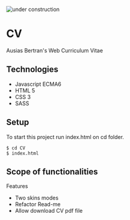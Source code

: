 ![under construction](https://img.freepik.com/vector-gratis/signo-industrial-construccion-fondo-rayado-linea-negra-amarilla_97458-151.jpg?size=626&ext=jpg)

# CV
Ausias Bertran's Web Curriculum Vitae

## Technologies
* Javascript ECMA6
* HTML 5
* CSS 3
* SASS

## Setup
To start this project run index.html on cd folder.
```
$ cd CV
$ index.html
```
## Scope of functionalities
Features
* Two skins modes
* Refactor Read-me
* Allow download CV pdf file

<!-- # lab 01
lab for testing

## Current
This frontend project is TODO list with complete CRUD on React App generator.
	
## Technologies applyed
Project is created with:
* React version: 11.2.7
* Eslint version: 7.30.0
* Jest version: 5.14.1
	
## Setup / How to use?
To run this project, install it locally using npm:

```
$ cd my-list
$ npm i
$ npm start
```

## Table of contents
* [General info](#general-info)
* [Technologies](#technologies)
* [Setup](#setup)
* [Illustrations](#Illustrations)
* [Scope of functionalities ](#Scope-of-functionalities )
* [Examples of use](#Examples-of-use)
* [Project status](#Project-status)
* [Sources](#Sources)
* [Other information](#Other-information)

## General info
This project is simple Lorem ipsum dolor generator.
This website is performed like code exercise but with home kids as target user in mind for UX. 
	
## Technologies
Project is created with:
* Lorem version: 12.3
* Ipsum version: 2.33
* Ament library version: 999
	
## Setup
To run this project, install it locally using npm:

```
$ cd ../lorem
$ npm install
$ npm start
```

## Illustrations
![under construction](https://img.freepik.com/vector-gratis/signo-industrial-construccion-fondo-rayado-linea-negra-amarilla_97458-151.jpg?size=626&ext=jpg)

## Scope of functionalities 
### Features
* Get pictures & info of almost 1000 pokemons. 

#### To Do:
* Easily UI navigation.
* Comfortable UX.

## Examples of use
### Code Examples
To generate lorem ipsum use special shortcode: `put-your-code-here`

## Project status 
It's worth to add a project status - especially if the project is still being developed. If it's our library, let's mention planned changes, direction of development or to emphasize we're done with its development.

## Sources
This app is inspired by Rando Kim book „Time of Your Life”
and Android app tutorial by [@eericon](https://www.eericon.github.io/post/timer-android)\n
Maybe we use an old tutorial - for example, we write an application with Rails 3 tutorial. From scratch, in accordance with Rails 5 version, using new framework mechanisms. Certainly, it's worth mentioning here. 

## Other information
Information on the author, contact, www and social media links, a type of license under which the code is made available or the information on how to contribute to a project - these are only the examples of what can be added to your project. -->
